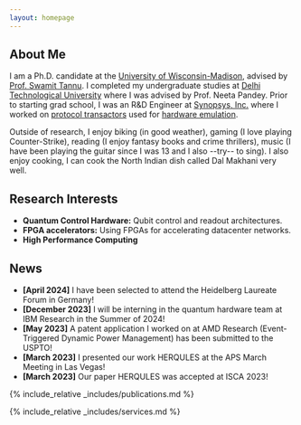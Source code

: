 ```yaml
---
layout: homepage
---
```


## About Me

I am a Ph.D. candidate at the [University of Wisconsin-Madison](https://www.wisc.edu/), advised by <a href="https://swamittannu.com/">Prof. Swamit Tannu</a>. I completed my undergraduate studies at <a href="http://dtu.ac.in/">Delhi Technological University</a> where I was advised by Prof. Neeta Pandey. Prior to starting grad school, I was an R&D Engineer at [Synopsys, Inc.](https://www.synopsys.com/) where I worked on [protocol transactors](https://www.synopsys.com/verification/emulation/zebu-solutions.html) used for [hardware emulation](https://www.synopsys.com/verification/emulation.html).

Outside of research, I enjoy biking (in good weather), gaming (I love playing Counter-Strike), reading (I enjoy fantasy books and crime thrillers), music (I have been playing the guitar since I was 13 and I also --try-- to sing). I also enjoy cooking, I can cook the North Indian dish called Dal Makhani very well.

## Research Interests

- **Quantum Control Hardware:** Qubit control and readout architectures.
- **FPGA accelerators:** Using FPGAs for accelerating datacenter networks.
- **High Performance Computing**

## News

- **[April 2024]** I have been selected to attend the Heidelberg Laureate Forum in Germany!
- **[December 2023]** I will be interning in the quantum hardware team at IBM Research in the Summer of 2024!
- **[May 2023]** A patent application I worked on at AMD Research (Event-Triggered Dynamic Power Management) has been submitted to the USPTO! 
- **[March 2023]** I presented our work HERQULES at the APS March Meeting in Las Vegas!
- **[March 2023]** Our paper HERQULES was accepted at ISCA 2023!

{% include_relative _includes/publications.md %}

{% include_relative _includes/services.md %}

